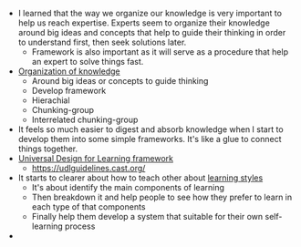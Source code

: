 - I learned that the way we organize our knowledge is very important to help us reach expertise. Experts seem to organize their knowledge around big ideas and concepts that help to guide their thinking in order to understand first, then seek solutions later.
    - Framework is also important as it will serve as a procedure that help an expert to solve things fast.
-  [Organization of knowledge](<Organization of knowledge.md>)
    - Around big ideas or concepts to guide thinking
    - Develop framework
    - Hierachial
    - Chunking-group
    - Interrelated chunking-group
- It feels so much easier to digest and absorb knowledge when I start to develop them into some simple frameworks. It's like a glue to connect things together.
- [Universal Design for Learning framework](<Universal Design for Learning framework.md>)
    - https://udlguidelines.cast.org/
- It starts to clearer about how to teach other about [learning styles](<learning styles.md>)
    - It's about identify the main components of learning
    - Then breakdown it and help people to see how they prefer to learn in each type of that components
    - Finally help them develop a system that suitable for their own self-learning process
- 
